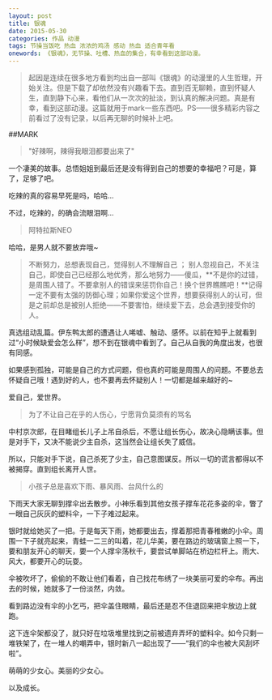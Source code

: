 ```yaml
---
layout: post
title: 银魂
date: 2015-05-30
categories: 作品 动漫
tags: 节操当饭吃 热血 浓浓的鸡汤 感动 热血 适合青年看
onewords: 《银魂》，无节操、吐槽、热血的集合，有幸看到这部动漫。
---
```

> 起因是连续在很多地方看到均出自一部叫《银魂》的动漫里的人生哲理，开始关注。但是下载了却依然没有兴趣看下去。直到百无聊赖，直到怀疑人生，直到静下心来，看他们从一次次的扯淡，到认真的解决问题。真是有幸，看到这部动漫。这篇就用于mark一些东西吧。PS——很多精彩内容之前看过了没有记录，以后再无聊的时候补上吧。
 

##MARK

> "好辣啊，辣得我眼泪都要出来了"

一个凄美的故事。总悟姐姐到最后还是没有得到自己的想要的幸福吧？可是，算了，足够了吧。

吃辣的真的容易早死是吗，哈哈...

不过，吃辣的，的确会流眼泪啊...

> 阿特拉斯NEO

哈哈，是男人就不要放弃哦~


> 不断努力，总想表现自己，觉得别人不理解自己 ； 别人忽视自己，不关注自己，即使自己已经那么地优秀，那么地努力——傻瓜，**不是你的过错，是周围人错了。不要拿别人的错误来惩罚你自己！换个世界瞧瞧吧！**记得一定不要有太强的防御心理；如果你爱这个世界，想要获得别人的认可，但是之前却总是被别人拒绝——不要害怕，继续爱下去，总会遇到接受你的人。

真选组动乱篇。伊东鸭太郎的遭遇让人唏嘘、触动、感怀。以前在知乎上就看到过“小时候缺爱会怎么样”，想不到在银魂中看到了。自己从自我的角度出发，也很有同感。

如果感到孤独，可能是自己的方式问题，但也真的可能是周围人的问题。不要总去怀疑自己哦！遇到好的人，也不要再去怀疑别人！一切都是越来越好的~

爱自己，爱世界。

> 为了不让自己在乎的人伤心，宁愿背负莫须有的骂名

中村京次郎，在目睹组长儿子上吊自杀后，不愿让组长伤心，故决心隐瞒该事。但是对手下，又决不能说少主自杀，这当然会让组长失了威信。

所以，只能对手下说，自己杀死了少主，自己意图谋反。所以一切的谎言都得以不被揭穿。直到组长离开人世。

> 小孩子总是喜欢下雨、暴风雨、台风什么的

下雨天大家无聊到撑伞出去散步。小神乐看到其他女孩子撑车花花多姿的伞，瞥了一眼自己灰灰的塑料伞，一下子难过起来。

银时就给她买了一把。于是每天下雨，她都要出去，撑着那把青春稚嫩的小伞。周围一下子就亮起来，青蛙一二三的叫着，花儿华美，要在路边的玻璃窗上照一下，要和朋友开心的聊天，要一个人撑伞荡秋千，要尝试单脚站在桥边栏杆上。雨大、风大，都要开心的玩耍。

伞被吹坏了，偷偷的不敢让他们看着，自己找花布绣了一块美丽可爱的伞布。再出去的时候，她就多了一份淡然，内敛。

看到路边没有伞的小乞丐，把伞盖住眼睛，最后还是忍不住退回来把伞放边上就跑。

这下连伞架都没了，就只好在垃圾堆里找到之前被遗弃弄坏的塑料伞。如今只剩一堆铁架了，在一堆人的嘲弄中，银时新八一起出现了——“我们的伞也被大风刮坏啦”。

萌萌的少女心。美丽的少女心。

以及成长。



